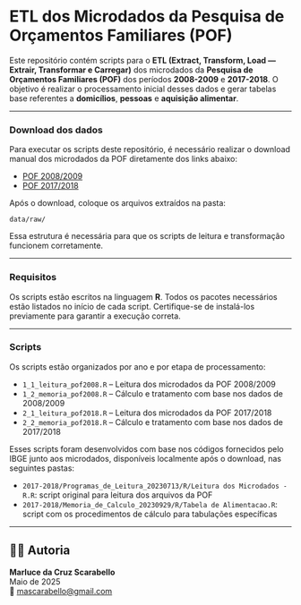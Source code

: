 # ETL dos Microdados da Pesquisa de Orçamentos Familiares (POF)

Este repositório contém scripts para o **ETL (Extract, Transform, Load — Extrair, Transformar e Carregar)** dos microdados da **Pesquisa de Orçamentos Familiares (POF)** dos períodos **2008-2009** e **2017-2018**. O objetivo é realizar o processamento inicial desses dados e gerar tabelas base referentes a **domicílios**, **pessoas** e **aquisição alimentar**.

---

### Download dos dados

Para executar os scripts deste repositório, é necessário realizar o download manual dos microdados da POF diretamente dos links abaixo:

- [POF 2008/2009](https://drive.google.com/drive/folders/1QLS0sRwo51Iybk0B-qtZXfrSL89xI89x?usp=drive_link)  
- [POF 2017/2018](https://drive.google.com/drive/folders/1sLQTUNtKr0KxnXpfhNFW8YzWXWUC9YiH?usp=drive_link)

Após o download, coloque os arquivos extraídos na pasta:

`data/raw/`

Essa estrutura é necessária para que os scripts de leitura e transformação funcionem corretamente.

---
### Requisitos

Os scripts estão escritos na linguagem **R**.
Todos os pacotes necessários estão listados no início de cada script. Certifique-se de instalá-los previamente para garantir a execução correta.

---
### Scripts 

Os scripts estão organizados por ano e por etapa de processamento:

- `1_1_leitura_pof2008.R` – Leitura dos microdados da POF 2008/2009  
- `1_2_memoria_pof2008.R` – Cálculo e tratamento com base nos dados de 2008/2009  
- `2_1_leitura_pof2018.R` – Leitura dos microdados da POF 2017/2018  
- `2_2_memoria_pof2018.R` – Cálculo e tratamento com base nos dados de 2017/2018  

Esses scripts foram desenvolvidos com base nos códigos fornecidos pelo IBGE junto aos microdados, disponíveis localmente após o download, nas seguintes pastas:

- `2017-2018/Programas_de_Leitura_20230713/R/Leitura dos Microdados - R.R`: script original para leitura dos arquivos da POF  
- `2017-2018/Memoria_de_Calculo_20230929/R/Tabela de Alimentacao.R`: script com os procedimentos de cálculo para tabulações específicas

---

## 👩‍💻 Autoria

**Marluce da Cruz Scarabello**  
Maio de 2025  
📧 mascarabello@gmail.com